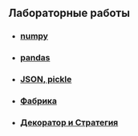 ## Лабораторные работы

* ### [numpy](https://github.com/Vinnjy/python/tree/numpy)

* ### [pandas](https://github.com/Vinnjy/python/tree/pandas)

* ### [JSON, pickle](https://github.com/Vinnjy/python/tree/json_pickle)

+ ### [Фабрика](https://github.com/Vinnjy/python/tree/factory)

+ ### [Декоратор и Стратегия](https://github.com/Vinnjy/python/tree/decorator_strategy)
